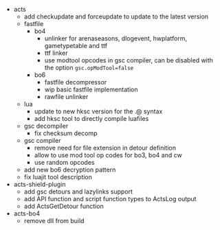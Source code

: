 - acts
  - add checkupdate and forceupdate to update to the latest version
  - fastfile
    - bo4
      - unlinker for arenaseasons, dlogevent, hwplatform, gametypetable and ttf
      - ttf linker
      - use modtool opcodes in gsc compiler, can be disabled with the option `gsc.opModTool=false`
    - bo6
      - fastfile decompressor
      - wip basic fastfile implementation
      - rawfile unlinker
  - lua
    - update to new hksc version for the .@ syntax
    - add hksc tool to directly compile luafiles
  - gsc decompiler
    - fix checksum decomp
  - gsc compiler
    - remove need for file extension in detour definition
    - allow to use mod tool op codes for bo3, bo4 and cw
    - use random opcodes
  - add new bo6 decryption pattern
  - fix luajit tool description
- acts-shield-plugin
  - add gsc detours and lazylinks support
  - add API function and script function types to ActsLog output
  - add ActsGetDetour function
- acts-bo4
  - remove dll from build